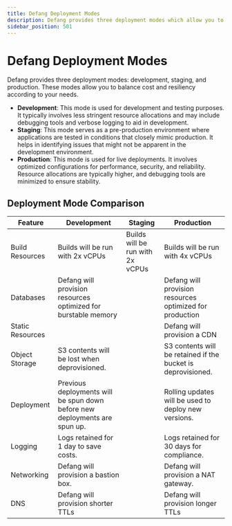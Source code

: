 ```yaml
---
title: Defang Deployment Modes
description: Defang provides three deployment modes which allow you to balance cost and resiliency.
sidebar_position: 501
---
```


# Defang Deployment Modes

Defang provides three deployment modes: development, staging, and production. These modes allow you to balance cost and resiliency according to your needs.

* **Development**: This mode is used for development and testing purposes. It typically involves less stringent resource allocations and may include debugging tools and verbose logging to aid in development.
* **Staging**: This mode serves as a pre-production environment where applications are tested in conditions that closely mimic production. It helps in identifying issues that might not be apparent in the development environment.
* **Production**: This mode is used for live deployments. It involves optimized configurations for performance, security, and reliability. Resource allocations are typically higher, and debugging tools are minimized to ensure stability.

## Deployment Mode Comparison

| Feature | Development | Staging | Production |
|-|-|-|-|
| Build Resources | Builds will be run with 2x vCPUs | Builds will be run with 2x vCPUs | Builds will be run with 4x vCPUs |
| Databases | Defang will provision resources optimized for burstable memory | | Defang will provision resources optimized for production |
| Static Resources | | | Defang will provision a CDN |
| Object Storage | S3 contents will be lost when deprovisioned. | | S3 contents will be retained if the bucket is deprovisioned. |
| Deployment | Previous deployments will be spun down before new deployments are spun up. | | Rolling updates will be used to deploy new versions. |
| Logging | Logs retained for 1 day to save costs. | | Logs retained for 30 days for compliance. |
| Networking | Defang will provision a bastion box. | | Defang will provision a NAT gateway. |
| DNS | Defang will provision shorter TTLs | | Defang will provision longer TTLs |
